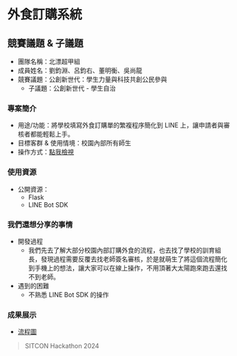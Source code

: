 # 外食訂購系統

## 競賽議題 & 子議題
- 團隊名稱：北漂超甲組
- 成員姓名：劉鈞淵、呂鈞右、董明衡、吳尚龍
- 競賽議題：公創新世代：學生力量與科技共創公民參與
    - 子議題：公創新世代 - 學生自治

### 專案簡介
- 用途/功能：將學校填寫外食訂購單的繁複程序簡化到 LINE 上，讓申請者與審核者都能輕鬆上手。
- 目標客群 & 使用情境：校園內部所有師生
- 操作方式：[點我檢視](setup.md)

### 使用資源
- 公開資源：
    - Flask
    - LINE Bot SDK

### 我們還想分享的事情
- 開發過程
    - 我們先去了解大部分校園內部訂購外食的流程，也去找了學校的訓育組長，發現過程需要反覆去找老師簽名審核，於是就萌生了將這個流程簡化到手機上的想法，讓大家可以在線上操作，不用頂著大太陽跑來跑去還找不到老師。
- 遇到的困難
    - 不熟悉 LINE Bot SDK 的操作

### 成果展示
- [流程圖](https://www.canva.com/design/DAGHjp6mPVA/fdnXi921z0dMcX8MlwUVYw/view?utm_content=DAGHjp6mPVA&utm_campaign=designshare&utm_medium=link&utm_source=editor)

> SITCON Hackathon 2024
